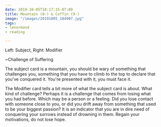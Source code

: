 ```yaml
---
date: 2019-10-05T18:17:15-07:00
title: Mountain (8♧) & Coffin (9♢)
image: "/images/20191005_184907.jpg"
tags:
- lenormand
- reading

---
```

Left: Subject, Right: Modifier

\~Challenge of Suffering

The subject card is a mountain, you should be wary of something that challenges you, something that you have to climb to the top to declare that you've conquered it. You're presented with it, you must face it.

The Modifier card tells a bit more of what the subject card is about. What kind of challenge? Perhaps it is a challenge that comes from losing what you had before. Which may be a person or a feeling. Did you lose contact with someone close to you, or did you drift away from something that used to be your biggest passion? It is an indicator that you are in dire need of conquering your sorrows instead of drowning in them. Regain your motivations, do not lose hope.